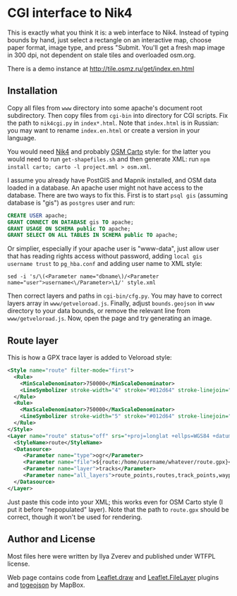 # CGI interface to Nik4

This is exactly what you think it is: a web interface to Nik4. Instead of typing bounds by hand,
just select a rectangle on an interactive map, choose paper format, image type, and press "Submit.
You'll get a fresh map image in 300 dpi, not dependent on stale tiles and overloaded osm.org.

There is a demo instance at http://tile.osmz.ru/get/index.en.html

## Installation

Copy all files from `www` directory into some apache's document root subdirectory. Then copy
files from `cgi-bin` into directory for CGI scripts. Fix the path to `nik4cgi.py` in `index*.html`.
Note that `index.html` is in Russian: you may want to rename `index.en.html` or create
a version in your language.

You would need [Nik4](https://github.com/Zverik/Nik4) and probably [OSM Carto](https://github.com/gravitystorm/openstreetmap-carto)
style: for the latter you would need to run `get-shapefiles.sh` and then generate XML:
run `npm install carto; carto -l project.mml > osm.xml`.

I assume you already have PostGIS and Mapnik installed, and OSM data loaded in a database.
An apache user might not have access to the database. There are two ways to fix this. First
is to start `psql gis` (assuming database is "gis") as `postgres` user and run:

```sql
CREATE USER apache;
GRANT CONNECT ON DATABASE gis TO apache;
GRANT USAGE ON SCHEMA public TO apache;
GRANT SELECT ON ALL TABLES IN SCHEMA public TO apache;
```

Or simplier, especially if your apache user is "www-data", just allow user that has reading
rights access without password, adding `local gis username trust` to `pg_hba.conf` and
adding user name to XML style:

    sed -i 's/\(<Parameter name="dbname\)/<Parameter name="user">username<\/Parameter>\1/' style.xml

Then correct layers and paths in `cgi-bin/cfg.py`. You may have to correct layers array in
`www/getveloroad.js`. Finally, adjust `bounds.geojson` in `www` directory to your data bounds,
or remove the relevant line from `www/getveloroad.js`. Now, open the page and try generating an image.

## Route layer

This is how a GPX trace layer is added to Veloroad style:

```xml
<Style name="route" filter-mode="first">
  <Rule>
    <MinScaleDenominator>750000</MinScaleDenominator>
    <LineSymbolizer stroke-width="4" stroke="#012d64" stroke-linejoin="round" stroke-linecap="round" />
  </Rule>
  <Rule>
    <MaxScaleDenominator>750000</MaxScaleDenominator>
    <LineSymbolizer stroke-width="5" stroke="#012d64" stroke-linejoin="round" stroke-linecap="round" />
  </Rule>
</Style>
<Layer name="route" status="off" srs="+proj=longlat +ellps=WGS84 +datum=WGS84 +no_defs">
  <StyleName>route</StyleName>
  <Datasource>
     <Parameter name="type">ogr</Parameter>
     <Parameter name="file">${route:/home/username/whatever/route.gpx}</Parameter>
     <Parameter name="layer">tracks</Parameter>
     <Parameter name="all_layers">route_points,routes,track_points,waypoints</Parameter>
  </Datasource>
</Layer>
```

Just paste this code into your XML; this works even for OSM Carto style (I put it before "nepopulated" layer).
Note that the path to `route.gpx` should be correct, though it won't be used for rendering.

## Author and License

Most files here were written by Ilya Zverev and published under WTFPL license.

Web page contains code from [Leaflet.draw](https://github.com/Leaflet/Leaflet.draw)
and [Leaflet.FileLayer](https://github.com/makinacorpus/Leaflet.FileLayer) plugins and
[togeojson](https://github.com/mapbox/togeojson) by MapBox.
